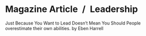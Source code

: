 # Magazine Article / Leadership

Just Because You Want to Lead Doesn’t Mean You Should People overestimate their own abilities. by Eben Harrell